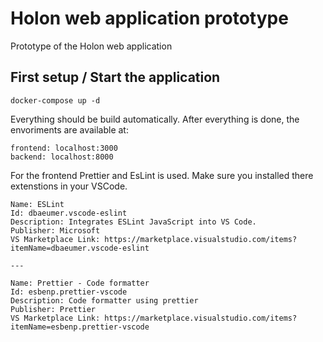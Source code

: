 # Holon web application prototype

Prototype of the Holon web application

## First setup / Start the application

```
docker-compose up -d
```

Everything should be build automatically.
After everything is done, the envoriments are available at:

```
frontend: localhost:3000
backend: localhost:8000
```

For the frontend Prettier and EsLint is used. Make sure you installed there extenstions in your VSCode.

```
Name: ESLint
Id: dbaeumer.vscode-eslint
Description: Integrates ESLint JavaScript into VS Code.
Publisher: Microsoft
VS Marketplace Link: https://marketplace.visualstudio.com/items?itemName=dbaeumer.vscode-eslint

---

Name: Prettier - Code formatter
Id: esbenp.prettier-vscode
Description: Code formatter using prettier
Publisher: Prettier
VS Marketplace Link: https://marketplace.visualstudio.com/items?itemName=esbenp.prettier-vscode

```
